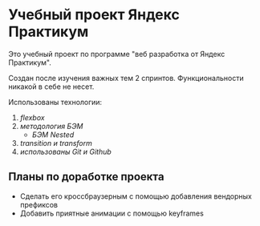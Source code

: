 # Учебный проект Яндекс Практикум

Это учебный проект по программе "веб разработка от Яндекс Практикум".

Создан после изучения важных тем 2 спринтов.
Функциональности никакой в себе не несет.

Использованы технологии:
1. *flexbox*
2. *методология БЭМ*
    * *БЭМ Nested*
3. *transition и transform*
4. *использованы Git и Github*

## Планы по доработке проекта


* Сделать его кроссбраузерным с помощью добавления вендорных префиксов
* Добавить приятные анимации с помощью keyframes
